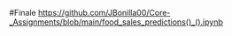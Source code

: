 #Finale
https://github.com/JBonilla00/Core-_Assignments/blob/main/food_sales_predictions()_().ipynb
